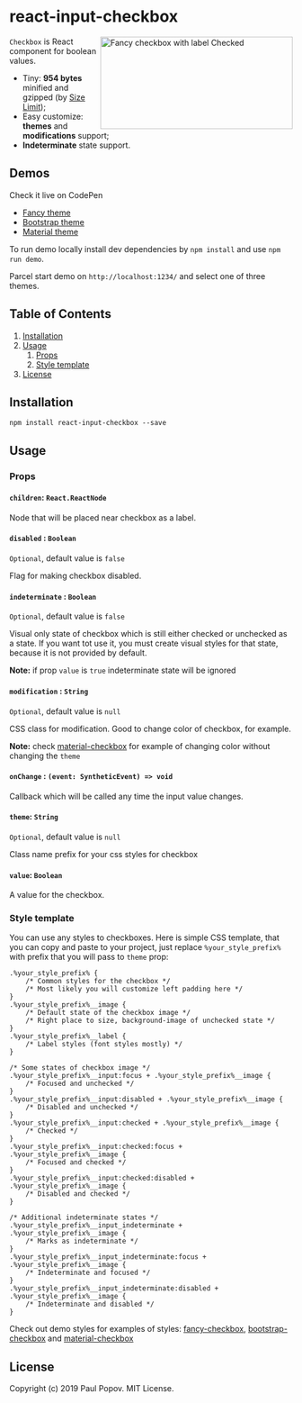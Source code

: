 # react-input-checkbox

<img src="https://stuff.paulshouse.kz/files/checkbox.svg" align="right"
     alt="Fancy checkbox with label Checked" width="342" height="164">

`Checkbox` is React component for boolean values.

* Tiny: __954 bytes__ minified and gzipped (by [Size Limit](https://github.com/ai/size-limit));
* Easy customize: __themes__ and __modifications__ support;
* __Indeterminate__ state support.

## Demos

Check it live on CodePen
* [Fancy theme](https://codepen.io/justredpaul/full/OJLQVBy)
* [Bootstrap theme](https://codepen.io/justredpaul/full/ExYQVVO)
* [Material theme](https://codepen.io/justredpaul/full/bGbLVyM)

To run demo locally install dev dependencies by `npm install` and use `npm run demo`.

Parcel start demo on `http://localhost:1234/` and select one of three themes.

## Table of Contents

1. [Installation](#installation)
2. [Usage](#usage)
    1. [Props](#props)
    2. [Style template](#style-template)
3. [License](#license)

## Installation

`npm install react-input-checkbox --save`

## Usage

### Props

#### `children`: `React.ReactNode`

Node that will be placed near checkbox as a label.


#### `disabled` : `Boolean`

`Optional`, default value is `false`

Flag for making checkbox disabled.


#### `indeterminate` : `Boolean`

`Optional`, default value is `false`

Visual only state of checkbox which is still either checked or unchecked as a state.
If you want tot use it, you must create visual styles for that state, 
because it is not provided by default.

__Note:__ if prop `value` is `true` indeterminate state will be ignored

#### `modification` : `String`

`Optional`, default value is `null`

CSS class for modification. Good to change color of checkbox, for example.

__Note:__ check [material-checkbox](demo/material-theme.css) for example of changing
 color without changing the `theme`


#### `onChange` : `(event: SyntheticEvent) => void`

Callback which will be called any time the input value changes.


#### `theme`: `String`

`Optional`, default value is `null`

Class name prefix for your css styles for checkbox


#### `value`: `Boolean`

A value for the checkbox.

### Style template

You can use any styles to checkboxes. Here is simple CSS template, that you can copy and paste
to your project, just replace `%your_style_prefix%` with prefix that you will pass to `theme` prop:

```
.%your_style_prefix% {
    /* Common styles for the checkbox */
    /* Most likely you will customize left padding here */
}
.%your_style_prefix%__image {
    /* Default state of the checkbox image */
    /* Right place to size, background-image of unchecked state */
}
.%your_style_prefix%__label {
    /* Label styles (font styles mostly) */
}

/* Some states of checkbox image */
.%your_style_prefix%__input:focus + .%your_style_prefix%__image {
    /* Focused and unchecked */
}
.%your_style_prefix%__input:disabled + .%your_style_prefix%__image {
    /* Disabled and unchecked */
}
.%your_style_prefix%__input:checked + .%your_style_prefix%__image {
    /* Checked */
}
.%your_style_prefix%__input:checked:focus + .%your_style_prefix%__image {
    /* Focused and checked */
}
.%your_style_prefix%__input:checked:disabled + .%your_style_prefix%__image {
    /* Disabled and checked */
}

/* Additional indeterminate states */
.%your_style_prefix%__input_indeterminate + .%your_style_prefix%__image {
    /* Marks as indeterminate */
}
.%your_style_prefix%__input_indeterminate:focus + .%your_style_prefix%__image {
    /* Indeterminate and focused */
}
.%your_style_prefix%__input_indeterminate:disabled + .%your_style_prefix%__image {
    /* Indeterminate and disabled */
}

``` 

Check out demo styles for examples of styles:
 [fancy-checkbox](demo/fancy-theme.css), 
 [bootstrap-checkbox](demo/bootstrap-theme.css) and
 [material-checkbox](demo/material-theme.css)

## License

Copyright (c) 2019 Paul Popov. MIT License.